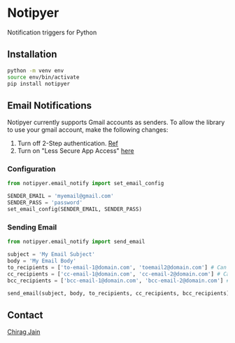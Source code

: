 # Notipyer
Notification triggers for Python

## Installation
```bash
python -m venv env
source env/bin/activate
pip install notipyer
```

## Email Notifications
Notipyer currently supports Gmail accounts as senders. To allow the library to use your gmail account, make the following changes:
1. Turn off 2-Step authentication. [Ref](https://support.google.com/accounts/answer/1064203)
2. Turn on "Less Secure App Access" [here](https://myaccount.google.com/intro/security)
### Configuration
```python
from notipyer.email_notify import set_email_config

SENDER_EMAIL = 'myemail@gmail.com'
SENDER_PASS = 'password'
set_email_config(SENDER_EMAIL, SENDER_PASS)
```
### Sending Email
```python
from notipyer.email_notify import send_email

subject = 'My Email Subject'
body = 'My Email Body'
to_recipients = ['to-email-1@domain.com', 'toemail2@domain.com'] # Can be None
cc_recipients = ['cc-email-1@domain.com', 'cc-email-2@domain.com'] # Can be None
bcc_recipients = ['bcc-email-1@domain.com', 'bcc-email-2@domain.com'] # Can be None

send_email(subject, body, to_recipients, cc_recipients, bcc_recipients)
```

## Contact
[Chirag Jain](https://github.com/chirag-jn)